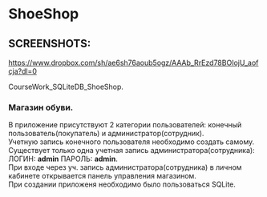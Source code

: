 # ShoeShop
## **SCREENSHOTS:**
https://www.dropbox.com/sh/ae6sh76aoub5ogz/AAAb_RrEzd78BOIojU_aofcja?dl=0

CourseWork_SQLiteDB_ShoeShop. 
### Магазин обуви.  
В приложение присутствуют 2 категории пользователей: конечный пользователь(покупатель) и администратор(сотрудник).  
Учетную запись конечного пользователя необходимо создать самому.  
Существует только одна учетная запись администратора(сотрудника): ЛОГИН: **admin** ПАРОЛЬ: **admin**.  
При входе через уч. запись администратора(сотрудника) в личном кабинете открывается панель управления магазином.  
При создании приложеня необходимо было пользоваться SQLite.

